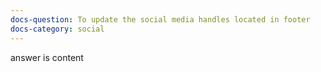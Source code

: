 ```yaml
---
docs-question: To update the social media handles located in footer
docs-category: social
---
```

answer is content

